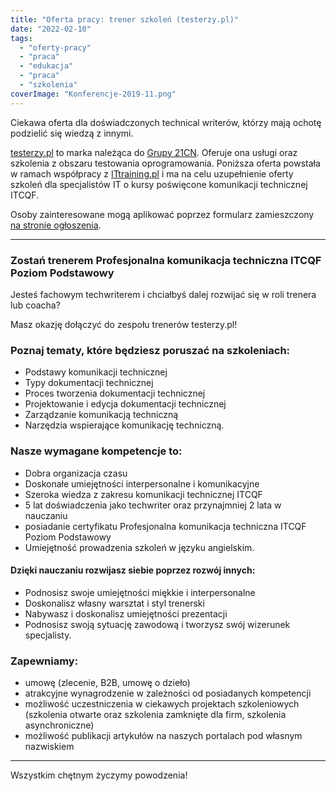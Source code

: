 ```yaml
---
title: "Oferta pracy: trener szkoleń (testerzy.pl)"
date: "2022-02-10"
tags:
  - "oferty-pracy"
  - "praca"
  - "edukacja"
  - "praca"
  - "szkolenia"
coverImage: "Konferencje-2019-11.png"
---
```


Ciekawa oferta dla doświadczonych technical writerów, którzy mają ochotę
podzielić się wiedzą z innymi.

[testerzy.pl](https://testerzy.pl/) to marka należąca do
[Grupy 21CN](http://21cn.pl/). Oferuje ona usługi oraz szkolenia z obszaru
testowania oprogramowania. Poniższa oferta powstała w ramach współpracy z
[ITtraining.pl](http://ittraining.pl/) i ma na celu uzupełnienie oferty szkoleń
dla specjalistów IT o kursy poświęcone komunikacji technicznej ITCQF.

Osoby zainteresowane mogą aplikować poprzez formularz zamieszczony
[na stronie ogłoszenia](https://testerzy.pl/oferta-pracy/trener-szkolen-profesjonalna-komunikacja-itcqf-poziom-podstawowy).

---

### Zostań trenerem Profesjonalna komunikacja techniczna ITCQF Poziom Podstawowy

Jesteś fachowym techwriterem i chciałbyś dalej rozwijać się w roli trenera lub
coacha?

Masz okazję dołączyć do zespołu trenerów testerzy.pl!

### Poznaj tematy, które będziesz poruszać na szkoleniach:

- Podstawy komunikacji technicznej
- Typy dokumentacji technicznej
- Proces tworzenia dokumentacji technicznej
- Projektowanie i edycja dokumentacji technicznej
- Zarządzanie komunikacją techniczną
- Narzędzia wspierające komunikację techniczną.

### Nasze wymagane kompetencje to:

- Dobra organizacja czasu
- Doskonałe umiejętności interpersonalne i komunikacyjne
- Szeroka wiedza z zakresu komunikacji technicznej ITCQF
- 5 lat doświadczenia jako techwriter oraz przynajmniej 2 lata w nauczaniu
- posiadanie certyfikatu Profesjonalna komunikacja techniczna ITCQF Poziom
  Podstawowy
- Umiejętność prowadzenia szkoleń w języku angielskim.

#### Dzięki nauczaniu rozwijasz siebie poprzez rozwój innych:

- Podnosisz swoje umiejętności miękkie i interpersonalne
- Doskonalisz własny warsztat i styl trenerski
- Nabywasz i doskonalisz umiejętności prezentacji
- Podnosisz swoją sytuację zawodową i tworzysz swój wizerunek specjalisty.

### Zapewniamy:

- umowę (zlecenie, B2B, umowę o dzieło)
- atrakcyjne wynagrodzenie w zależności od posiadanych kompetencji
- możliwość uczestniczenia w ciekawych projektach szkoleniowych (szkolenia
  otwarte oraz szkolenia zamknięte dla firm, szkolenia asynchroniczne)
- możliwość publikacji artykułów na naszych portalach pod własnym nazwiskiem

---

Wszystkim chętnym życzymy powodzenia!
